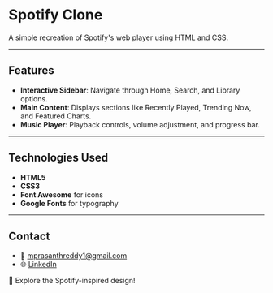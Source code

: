 # Spotify Clone  

A simple recreation of Spotify's web player using HTML and CSS.  

---

## Features  

- **Interactive Sidebar**: Navigate through Home, Search, and Library options.  
- **Main Content**: Displays sections like Recently Played, Trending Now, and Featured Charts.  
- **Music Player**: Playback controls, volume adjustment, and progress bar.  

---

## Technologies Used  

- **HTML5**  
- **CSS3**  
- **Font Awesome** for icons  
- **Google Fonts** for typography  

---

## Contact  

- 📧 [mprasanthreddy1@gmail.com](mailto:mprasanthreddy1@gmail.com)  
- 🌐 [LinkedIn](https://linkedin.com/in/mannem-prasanthreddy-1a0a4a232)  

🎵 Explore the Spotify-inspired design!  
